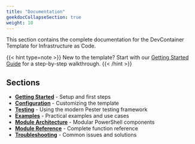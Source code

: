 ```yaml
---
title: "Documentation"
geekdocCollapseSection: true
weight: 10
---
```


This section contains the complete documentation for the DevContainer Template for Infrastructure as Code.

{{< hint type=note >}}
New to the template? Start with our [Getting Started Guide](getting-started/) for a step-by-step walkthrough.
{{< /hint >}}

## Sections

- **[Getting Started](getting-started/)** - Setup and first steps
- **[Configuration](configuration/)** - Customizing the template
- **[Testing](testing/)** - Using the modern Pester testing framework
- **[Examples](examples/)** - Practical examples and use cases
- **[Module Architecture](powershell/)** - Modular PowerShell components
- **[Module Reference](api/)** - Complete function reference
- **[Troubleshooting](troubleshooting/)** - Common issues and solutions
